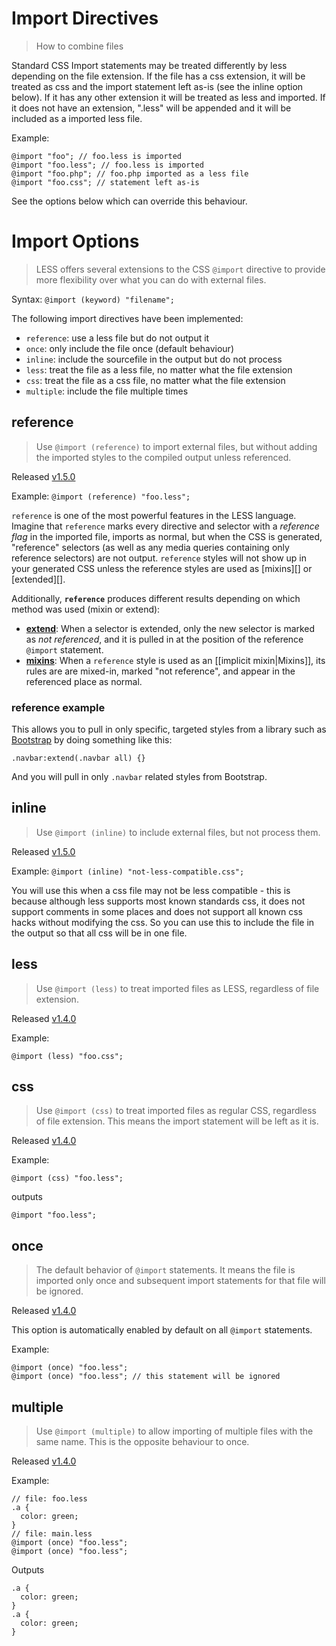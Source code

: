 <a id="import-directives" class="section_anchor"></a>

# Import Directives
> How to combine files

Standard CSS Import statements may be treated differently by less depending on the file extension. If the file has a css extension, it will be treated as css and the import statement left as-is (see the inline option below). If it has any other extension it will be treated as less and imported.
If it does not have an extension, ".less" will be appended and it will be included as a imported less file.

Example:
```
@import "foo"; // foo.less is imported
@import "foo.less"; // foo.less is imported
@import "foo.php"; // foo.php imported as a less file
@import "foo.css"; // statement left as-is
```

See the options below which can override this behaviour.

# Import Options
> LESS offers several extensions to the CSS `@import` directive to provide more flexibility over what you can do with external files.

Syntax: `@import (keyword) "filename";`

The following import directives have been implemented:

* `reference`: use a less file but do not output it
* `once`: only include the file once (default behaviour)
* `inline`: include the sourcefile in the output but do not process
* `less`: treat the file as a less file, no matter what the file extension
* `css`: treat the file as a css file, no matter what the file extension
* `multiple`: include the file multiple times


## reference
> Use `@import (reference)` to import external files, but without adding the imported styles to the compiled output unless referenced.

Released [v1.5.0](https://github.com/less/less.js/blob/master/CHANGELOG.md)

Example: `@import (reference) "foo.less";`

`reference` is one of the most powerful features in the LESS language. Imagine that `reference` marks every directive and selector with a _reference flag_ in the imported file, imports as normal, but when the CSS is generated, "reference" selectors (as well as any media queries containing only reference selectors) are not output. `reference` styles will not show up in your generated CSS unless the reference styles are used as [mixins][] or [extended][].

Additionally, **`reference`** produces different results depending on which method was used (mixin or extend):

* **[extend](#extend)**: When a selector is extended, only the new selector is marked as _not referenced_, and it is pulled in at the position of the reference `@import` statement.
* **[mixins](#mixins)**: When a `reference` style is used as an [[implicit mixin|Mixins]], its rules are are mixed-in, marked "not reference", and appear in the referenced place as normal.

### reference example
This allows you to pull in only specific, targeted styles from a library such as [Bootstrap](https://github.com/twbs/bootstrap) by doing something like this:

```less
.navbar:extend(.navbar all) {}
```

And you will pull in only `.navbar` related styles from Bootstrap.


## inline
> Use `@import (inline)` to include external files, but not process them.

Released [v1.5.0](https://github.com/less/less.js/blob/master/CHANGELOG.md)

Example: `@import (inline) "not-less-compatible.css";`

You will use this when a css file may not be less compatible - this is because although less supports most known standards css, it does not support comments in some places and does not support all known css hacks without modifying the css.
So you can use this to include the file in the output so that all css will be in one file.

## less
> Use `@import (less)` to treat imported files as LESS, regardless of file extension.

Released [v1.4.0](https://github.com/less/less.js/blob/master/CHANGELOG.md)

Example:

```less
@import (less) "foo.css";
```

## css
> Use `@import (css)` to treat imported files as regular CSS, regardless of file extension. This means the import statement will be left as it is.

Released [v1.4.0](https://github.com/less/less.js/blob/master/CHANGELOG.md)

Example:

```less
@import (css) "foo.less";
```
outputs
```less
@import "foo.less";
```


## once
> The default behavior of `@import` statements. It means the file is imported only once and subsequent import statements for that file will be ignored.

Released [v1.4.0](https://github.com/less/less.js/blob/master/CHANGELOG.md)

This option is automatically enabled by default on all `@import` statements.

Example:

```less
@import (once) "foo.less";
@import (once) "foo.less"; // this statement will be ignored
```


## multiple
> Use `@import (multiple)` to allow importing of multiple files with the same name. This is the opposite behaviour to once.

Released [v1.4.0](https://github.com/less/less.js/blob/master/CHANGELOG.md)

Example:

```less
// file: foo.less
.a {
  color: green;
}
// file: main.less
@import (once) "foo.less";
@import (once) "foo.less";
```
Outputs
```less
.a {
  color: green;
}
.a {
  color: green;
}
```
